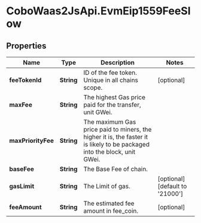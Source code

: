 # CoboWaas2JsApi.EvmEip1559FeeSlow

## Properties

Name | Type | Description | Notes
------------ | ------------- | ------------- | -------------
**feeTokenId** | **String** | ID of the fee token. Unique in all chains scope. | [optional] 
**maxFee** | **String** | The highest Gas price paid for the transfer, unit GWei. | 
**maxPriorityFee** | **String** | The maximum Gas price paid to miners, the higher it is, the faster it is likely to be packaged into the block, unit GWei. | 
**baseFee** | **String** | The Base Fee of chain. | 
**gasLimit** | **String** | The Limit of gas. | [optional] [default to &#39;21000&#39;]
**feeAmount** | **String** | The estimated fee amount in fee_coin. | [optional] 


